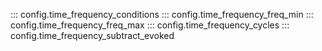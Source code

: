 ::: config.time_frequency_conditions
::: config.time_frequency_freq_min
::: config.time_frequency_freq_max
::: config.time_frequency_cycles
::: config.time_frequency_subtract_evoked
